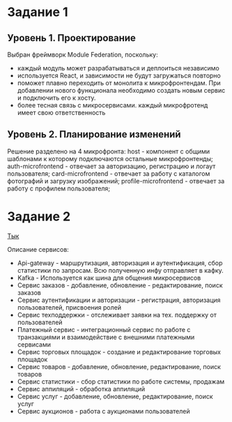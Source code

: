 # Задание 1

## Уровень 1. Проектирование
Выбран фреймворк Module Federation, поскольку:
- каждый модуль может разрабатываться и деплоиться независимо
- используется React, и зависимости не будут загружаться повторно
- поможет плавно переходить от монолита к микрофронтендам. При добавлении нового функционала необходимо создать новым сервис и подключить его к хосту.
- более тесная связь с микросервисами. каждый микрофротенд имеет свою ответственность


## Уровень 2. Планирование изменений

Решение разделено на 4 микрофронта:
host - компонент с общими шаблонами к которому подключаются остальные микрофронтенды;
auth-microfrontend - отвечает за авторизацию, регистрацию и логаут пользователя;
card-microfrontend - отвечает за работу с каталогом фотографий и загрузку изображений;
profile-microfrontend - отвечает за работу с профилем пользователя;


# Задание 2
[Тык](https://viewer.diagrams.net/?tags=%7B%7D&lightbox=1&highlight=0000ff&edit=_blank&layers=1&nav=1&title=%D0%94%D0%B8%D0%B0%D0%B3%D1%80%D0%B0%D0%BC%D0%BC%D0%B0%20%D0%B1%D0%B5%D0%B7%20%D0%BD%D0%B0%D0%B7%D0%B2%D0%B0%D0%BD%D0%B8%D1%8F1345678.drawio#R%3Cmxfile%3E%3Cdiagram%20name%3D%22DF%22%20id%3D%22BleSmaJVXqo2yb7Co1eL%22%3E7V1rd9s20v41Pmf3g3lwB%2FHRjuxN2qSbbtq37X7JUWzZ0Va2XFm5uL%2F%2BBUgCAsGhREq8yWbaI0skSFHAYJ6ZwcyDE%2Frq7vu%2FVtOHz%2B%2BW17PFCUHX30%2Fo5IQQSiXWf8yRp%2FQIYSo7cruaX6fHvAMf5n%2FPsoMoO%2Fplfj17TI9lh9bL5WI9f8gfvFre38%2Bu1rk7Tler5bfH3KGb5SL%2FrQ%2FT21nuRubAh6vpYlZo9tv8ev05PRoTuTn%2Beja%2F%2FWy%2FGQuVnrmb2sbZjR8%2FT6%2BX37xD9OKEvlotl%2Bv03d33V7OF6T3bL%2Bl1lyVn3YOtZvfrKhdc%2Ffjpdv6K%2F%2FX545vf78%2F%2FjWe%2Fsh9PVfa0X6eLL9kvzp52%2FWS7YLX8cn89M3dBJ%2FT82%2Bf5evbhYXplzn7To66PfV7fLfQnrN%2FezBeLV8vFcpVcS6%2Bns%2FjmSh9%2FXK%2BWf868M%2BIqnn260WeKvyP7aV9nq%2FXsu3co%2B13%2Fmi3vZuvVk26SnWUy6%2BNMyk5xnB34thkzKuxIfPYGjGCRHZ1mknLrbr%2FpTP0m60%2B4b%2F%2F8%2BbfLCcM3P1x%2BX%2Fz%2B48%2Bff%2BGPl6d4d9fe6r59qN4BTsynnxazUJKgjtHSiPM9QxAt9AzmvNgxTB3eLaDIYSGAjhEL%2Fb3nD7nuEX99MZPj%2FG66up3fn9AzfRY9fA9eMdV%2FjBgh3Vnr07mWVdOPpvHp5tzN8n59%2BnW6mk%2F13%2Fsvd7PV%2FCptdL9c3U0XQKvZ9HF9On3U73c0nC7Ws9X9dG30FNjwT316fn%2Bbnp1%2BWS%2B9c8uH9Vyrm9PH%2Bd9lTW5m0%2FWX1ez0cbZe6zZl35I8znq%2BvK%2FUUP99WD7OTfuSZnrKztZXn8vOJqranMLMdvJifj87tUIUXnWVzn1zeHX76R%2BYnZBXydX27z%2B9UZwu5rfZcz2up6t1csrKg7nZYvr4mBOSB%2Bw3ELfZ30SsPq3CI1pyHzbHShUerq3wLi%2BlPL8sKLz75b2%2B%2FHy6usogjlJQ9W1VJLv1YTbLccU5Tllrc5yXznEjPeA0D8UqzsSqbFTn9sB%2FZlON%2FOTy9S%2Fv3uo%2Frz588IZ5Dgx9%2Bgglo2%2FkLz%2FEmTBOrvQwzfRonpuRMJP2LDtxN7%2B%2BNpeDspKXJmcFoOwXZ%2FJAqP2cPQmA7wcKR3aWqIJwxKpD%2Fa%2Fidk2OGb7mMwmZHEpIOhUGUJZfMwQ1169mWuj8z8v1dO191jbtzP88u577HxfLqz%2Fdo%2BbxGbdk3gjEKpo3DDVg3cDDCMxw3QUKmddzlry%2BSl7j5HVi3%2BOTGCevJHlN2yN7RL%2B%2FyI6HQqGnzoN5%2B%2BVucXa1XvoT8e3002zx3sHZ5NNyvV7eATN1vQyEZ%2FllbVDrlXMfUGHKNjCCguZHkIuifSoABY0Zbmv4ICMs6PDZ%2FfWZcaGM6jN4aywmv%2B%2Fy3XQ9ffzsPuiuWj39brozUsId%2BCM5gBJdlxyYfM96PP305H96r000%2FVuNwk0Olg7D4%2FLL6mpWQVS1IXE7W2%2BDLZ7Nq9m19QpLxtUbNw5MO3tsNVtoi%2Bxr3peExjL7hvfLeQKOVqicrWzlhgWInf727DLf%2BSveieTupGSg39POKdxJC8D0yWv2YBo8FsTPdc0BNoNVVZ5I%2Fnb20xHhc221oERBsRf1Qtypc4aKXuvbFzYIpPdBsGoowNazFCu5h7DpkTMPPWMPVS%2BSV5JHWP1q%2FC3vIPVuIjzIvsiAOzOcr%2BdfndFskJ54T3DuXcbqP4f0Tl16jc%2By59uY7v5DdCuUnhxi2HmrLXoS5UXPmQme5BFGi6JH27LqsKC77YJa%2FrHn8hZt9Rtu%2FoNsdfyKy1cTd8bGXmmtQTVDdjm9my9M%2F76eLb7OTLtgLEn22fvy9B%2FgGjQw5lgUgpWgMQjGKtsbdljjqMucRb7RMnbWk%2FTgxFMCPK%2BSAiUw8V7TI8oqgUvvJuk3Ku%2B7mL1tolueMR5hSWUgIDwuCAiNIW%2BvAUT65W8xvfiVvZvev3uaXpHVw9lf96cl0nFW0P3cDm8y%2BM%2FIg8OK0%2FyoMCGBaVsclEZ8OHBUcNFgLnR5Mz6cJDLw4ahrUceHC%2FVu6cD4Pt02iRyKo6asgeikgwS6urKnpmIREe0I2H95v00rAxGxGCn7T8r893Tpx53%2F9%2FyHn%2B%2F5OX8nF%2BLd6uzd48flMJa94hBjAZueIiDsSRtQoWC38AqGVUm%2FbO3m%2FTuri66ArQ0JrQ4cYmQGZmVgPAaLMBU72A3YbozosScrhPEe%2F0yX8RINDKJlYP5eJv%2F08dvV9Ho%2B25zLOrCw5JU1B3vbQQraH%2B0Ltpw%2F9IApb80x85XTx4f0h97Mv5vnOE8032x18XVmFKAz8BLD5O77rcljiabfHll0O5uuKpgShwqPXZYJVBbGBYWFJWBdyNZESxZFyxh9vq%2FuByTo1gB%2FtXDA5tpL6xVMsma1nQRemAjdxgfKJlVrEqRy8sMiXhAggmNAOTXgVIK%2FgAzREOC92wGAL3WIHUAO7qse0avWUnBfdgAr6eFB9WSFPL7RDujBDqguPEO1A2IgytDKYsRlvrF%2Bz7zI0rltfNSgXlsc4p2g7mK3nYD6%2Fl5sC6DeH4hXcGDrgHiZrXcMIB5XCPj0D%2BK8pIcH1ZMVLOYRxHsA8erCM1gQB%2FT2BsT9RfhXFtZ9N95Bedm6vfO67fHjhunaA45ZbryB%2FGtovFtD6f19zMZQmiA0vBh8hWhpHdgus%2BaOArYryEj%2FsC1KenhQPVnBGBxhuwfYri48g4VtQGEdCttpwl%2FazPnV1Ibw03S7owbv2sOez7EGfWxKOkTv%2FZ3LFtG7%2F8A5sB51CHiX2XhHAd4V%2BqJ%2F8JYlPTyonqywBDGCdw%2FgXV14BgvewJqMAW%2FshcNlPny%2Bd4b%2BUQN27aHG%2BZEGEdu26QSx9%2FcrW0Ds%2FhC6gi6tg9BlhtwxILSqkJvbP0LHJT08qJ6ssL4wInQPCF1deIaK0IqACL2petmOzTur1sAMtpeA6LVFowqii5Yi6Ndff%2BEfvr6%2BffvwXt1f%2Ft%2FPP6H7%2F56SypAOFK9dXprEfbC%2F2kttw1QBBgDFxU5jTdSRwb3WtF%2B6qR7kRa1cXj14eSn0vxOoerA4JNvHvx40dtzdkMFVj2WHWIasAsvOxlXhXmKOH1XEJwTi7dgkA7uUH308jTPykxp5vBeZjhwEcc%2Fu8t9D5chGI4PAG4oQoggJpdJXTAUvri8SJIqSF4sIabUQC%2FvakhxiiAymYKPlpiLJj1Rondwslt%2BuPk9X6%2BjacPFMH6sNUr%2FEPg0JQFAfTFhRrTv3Imcn8bb0DIXWCkfGvpGxzxvFZhn7Mvi6mV7lBeuX%2BZ0eM4J%2Bmn3Tr%2F9Z3umhhqFrJyZ5pnvt2hIUJX7CxDsd55fhgiJ3v2p%2B4rXnpeDWMk%2FhJ3x9fYMg2wkjSRUcRGgH4QiQzukSavL8B23pNyirddRvo357ufrtzeQlaiYcrHpTAthezEUnOlFOBANRqhqhiMwTLkQ0s%2BOH9mX9wEW%2Bi2WHqxYl%2Fds05dGBofodUjCMWH3JQ1ZIKqwdq9f%2FXZqHqBKrv57dTL8k%2BullRuoPlh0Xqie5WdphqL7kJ8B0szUW0yvGqdIcuIuamDngtLmutI6VnJzcgIH8uKUqdPgnoMqr0scInxiwUDpW%2Bvbbho2faFhr3SXTrULWwIifneNnDdkZLH4CWRSTxqu4R4xtVzNVxljCusRYrCrnZh8lxvbuo%2BJ6m2b0hLEbMRgwxuIqW56NGNs1xtaRnaFiLLCBQYKxtICu5x6ujvjZndYZqI9KK1d8bYPPYn81l1zudrG0gfHKuWaqtU6rkKF3HLlmdD9yko67GzLxesg1K69dPeY0sRoikJ%2FIdueIwmwEE8La43rcvwKmXn%2FUt%2BUDZd%2BhKQ8Slze%2BwUYbhSF7Zr9225F9rzWNdSGHyo4z5PMV%2BB0a8rBklWxtGHurTMVEr%2F2YFnwL%2FsJr9sr7LjDm5r793CZ5HLNl35Ak5VmYQMNeAbkbrcFi9dSNnmHRsgH1p82btubbgMWB5WDAHVkhFDuGt7oGxaPKwIDlCohA1w5ujXDYjfbJzuZ3rILjXJBuas1L3J%2BXsFs4xMBGjN2q8SpsR73jIRkWNT7ckW0Q%2FIxu4uFu4h7M%2BIGbCORmd4mIHOb3UX7xKvZw8RBCPnuHelT5I5o2Kn856QNyLmRLO%2FXC2Lc%2F2U7HWCqLwelul%2FwpMFH7xNLt4zkMLAWfkQEL3COW9p88UUN2%2Bg%2B5wpIFpyfmmHhiDyTPdiPnUUNWQ8McxEMLYxwDS8gtZglC6iNdtH18MIWOwBJyvkZz%2Bg%2BU1mYGf7JCzbQ2Ndvw3Vxyt7xfPqbDBpSJolyZLljgmZ5KRzwtH81GHyrt5MkgmCn9bnk9W5gDF8nR1VK3dJ9sb%2FGkv%2FSRiXlvQJWbDuG6k3e1xa6tlZq9bkM2t0nHxJ0xL2Zk9AFTAs3t0NgG6Y83Z7NSaP32LGmXlEADf5PCZ3NB8skvjHaXnubbgAXSrnFWyAu39gqlq13gFUxvv8AWTrtWSWV0vk1QQL2taaGQusLj5guqq%2F0%2BV1i9vbktsN7Ryswg1yQptnYN%2FILr0rukk9qdtsXX3ExmnhZgb97%2FM5CadJ66i9O5apts5DL9oqQouyi0D7jY2Mxi9z4T%2FTSRhGeF2sX7ZOXaPCvY5q5ke8vNJ2aGmpy19J0hhuMT8zzGzcqOEffuLNcumd3px0nZic39aP4uyTHhjsXu3cXmppH%2F6837S9sFUPckDR7Cs%2BSkqC%2BcfW0O4KSph6nmYKJXzfEEoDfNNuafvZetEDdnfTh1529uzP7pwfNkoFlFhbpTTntukJUbbN20ZIRt7vO0OSEFiah3KsXczXXc%2B%2FrNbMm0snduupFeD4iLCj756LS8fzCPPVm7Aki51KkUiEtSp14ohVP95KyAwokC1LyO1zRnX4sGjC%2BQ6xLaSWKkOBkpToZMcbIlKppwlGQBTnXhhTl9J%2FFZ0i3tkSkakJowiNTEBu2apjSBldHIJzcqo2emjJ4DYVJ93RJwEFNRVC0xEEdsT7NAlTSjZhk1yxFrlsTG8akmZX7JdrRxjCO%2Buz4N3BKmCU0Eb%2Bk93FyngH6zSwYZUGkfQ6qTG85hLM%2FC4Le7H8fV2e4znWqITv%2Brs6BgwYlOZ1DO0Sa5yd%2FtRHi%2BuaMjjU%2ByNVzH4ZZetZN3xu40nl3uU9hIDz%2BDRwrym%2BwNj3qZuCF54%2Fn4QP98MmgAG5ir0KQQZicGRrlCSlJbZrGrIJsrHBHGBUMKEWGJpg%2FpsY%2Fn9PETeX31YX7596%2Fqtx%2FYr2%2Fmdidyr3tm17czq%2FuWq%2FXn5e3yfrq42Bz1JDMBA9fm7dIo2kRc%2F6eN%2FadMXjPHwZsYs%2B%2Fz9e%2Fm8ohnn%2F7wzky%2BZ3dOPjxlH9LnNA%2BXG5vdLA9WJB6XX1aZqQ23TDd1Kg7rarbQHszX%2FPdCA5Fd%2Bt5gg2c1CRYJ7x8nOemQREVKbcY5wHjtZ9zO1tktg7F2z7j%2FhIE2sjrIhGqeC2GA6zobNbNbU1ok9iczUUoVd2IpUQNt6UpVzl3fHS8DqrqtWQ55j5ivoY7o2FysuIiqEEeDQhHRCKMlLH1ty0GtsldXHQe1vEsO5l%2BjZtppnRpjHnOhRLEnQUeLMX1ZjIzjH2OpGDm8J8FCAFyFv6d3D5Y0R87WXcdWqAoeXdoeinf2IGsLXFoS%2BRLkyvJ9F5dGnEq0%2BR9QlmVtWhBFQF1OXtJu3h3pHrB0lUcYcc5QrKQGRQHQHWEMFd%2BwSEuEooqa%2Fe9YE%2FER%2BOc1XIvTHpSSOIVSrBAisUbSirwPnWn8KiUm%2FUNpc7U63XVsG9toj1B6OJQeXrtzbFBqhbxdLvKXDLe1Zao23ApgLbUzuK1QzzkMuE3RlhHGGZW6Y9TQ0PYoyAhVyegMGW1HcsJhom11WXo2aFvCZugIKvy1WkdZcQEtm%2FrYGuxuW2Qll961l%2FnVW5%2FTwiY2vXTIri2YdSGbMGBdoivIphXcumFANk2CzTLmkgjMpH3O4SDLMRAluuE%2BJsjumzhxhOxDZenZQDbMtah8Tqni7vLnnvscJAS7PCsf092FFx6lRq2VXPQMgbi%2BuOVJNir4ziDnYldAfDSrviQBYkawwAiZmun%2BVn3BpMgqPdk%2FEA960Rfu1zGNeZg4vMeab7hX7WBxGJbEEoLHZmHYudZ%2BHVBNf%2FjZgnF1mavuByPSI%2FwOeKU4v6MQTmLXSkipu0MxAUzWXmECD4zUcftwHw%2F8kgqRmhF%2Be4DfPdaJjxt%2BCZCxMHrBHQFvdWkbHPB%2BXXD08fav16fn7x%2FIm48%2Fvv0sP57icv6jkXty5J4cuSdH7smTkXvyZOSeHLknR%2B7JI61RhDmZWFCZWjT6QSZK3l5xNyk1xUaOppGjaYgcTapiWtLQiJdcPXZ72gaTQN2AhAe%2BukGAummPhqlC2cMw1jup3KGnu903DbOjCLCW0X3UD7C215MWSseQ6sBCqtWFp39iphLRKomRurhoUDjjUzadeXHOIkGTW5D083j92OkEuNUYO91LrHbv0%2BqyXzriX9p%2FmbIx%2FiXCA0cG2vCRWt3q94sk7XVM1X4BjDGqxYtSSDVnRpruoPVU6%2F3Vic%2BVVMEkKQvWV%2B%2FzTroUDMw3nc7cPHNR48NSuoZCIywFk4jHsR4GwiRgBIKjg0WUXKEYNndowJIBxwrKeOuTaijYrHRSH%2B6QpSH037iv9skC3SPFheqW4G5DpDXqQIadVxNxyRCOMRFxHDPrL%2FkyTGQklfYRsaKUU4haMG5A3Ux%2F%2BiwuL758%2FqYWj7%2FEqwv6mv9wiq1%2BaUzhVLO%2Ft3s7XQYeOxQFHAmKGVaKKi6FkiRvPFMZCSZUzKRUiggbF8xJiogk1eoNYYJixhUrigrDkdV7qeZsIB%2BhRHQqVMvu9uOema8FyrMv%2FNezm%2BmXxbpTyaNIaxhEFZFMEeZw1AoeU0ZkEKMCUcY5EKNqyYkD5Qpi8JsEdAg0h4ObnNGdJLsvbPPvZ6pIWRQjKginUms5yi1rj5NnEmkFKBQSQhuDsSpCrsnmjCXFWk3G2q6UFBBwiiPf%2Bmyv1A7i%2F%2Bgusjgc%2FIsTe58qwRnTDWOAUrgn%2FIOHrRH4OyCMuUGSlxDEHAxaKmacS4OTIsYCQxVtXcY8IWqN3BLd4V7hsaFehyqNRpIJE4YQTHHtwoUqTUZGFyHCiDHsiyV7Wo9FnNFYQxUTnPBecahX2tbB4JDpcN3V2nCIleSSqKHjUN%2BksCMO9YFDhNFIawOqbWCSaBhAuXSKQzAhrLrMxwpdSZ9fZbClPAHlHTbXWI2AtIdrRKjcZWNjoiKEqCmMYemtuoEkcO2w%2BgLToT26R7oKHNi1axckjkzfEIRkEloZNohYDBx0douThnrZLYPq59FpHGDmSw3BsqvxSkRIEo4k5ySWNofP5cFEOfWIuwupwlJX4iMenhYD1hxeeDFax3%2F3wiKvrUmeCZJpVNk4jTInegxG5hzxHYpy%2BN6Rzwlv11PB5xwowKugjwCA37mua0x8T01g2YAGAPvFdutW3HmZJSWq9u66VM%2FBmGGGYm1lYx4Dtb1KC4%2BgWn4EJ66yfNvIx4cPPFg1DqYtj9UlY3WJN4pDqy453FR4FXlLxvkbDa4ope5u4PX1FZYqkjymKMZcIlUIeCKcS7QDjFUTEmWSUYK0qyTs9oo52zWOpO9AsZb0GVg8MOqzUZ89c332ZvIiNRcWEcXa05FScCZUEM2UPNKWFtMejRQCSQYw%2BBASEcykMHX%2BjLmtCQuqi2knHjGMqBKSt6W7yklXRt016q5nq7uSG6XRpFc2kvMCdZn2CamJ1QoSUxVLFVhh6XqeZ0MBykxEsbatsOSECO139mmHlRc%2FjLps1GXPWped%2BbuxvfJi5ef5%2BPjL03EmbpwLTvOcjsMsXRR1Wg5YfhbaGVXIKkpgra4rDSdGT3PUcC9Uw6lUtzEvBYfbosMXqNXiKGaxYtqHjLEpGwjqDUyw31vDEYDlxlCkkKJaIfJYYUKBtaDO9BpUzD7qtVGvvQS9xgqNUpYOX83VrS%2FbWub8jNUiJ5EJmikkKGMMWxKhJ3dWAeosR%2BKBI%2BZnK0Ls2l0pxXGZdFSKL1Qpnu3ageUF6jZGIqKEl%2BGXj9VxFmF%2FyRSoMGUiEjGRLgEIyvfrSLnJ0ZMdldtLVW6TQunIWcGg8ynYJt5Ni7QBKQGcbzyOujHO60ZCIj%2FEByTHYRJJ60qbCvwe7T4J8aGOqnFUjS9ANSo%2Fc%2F%2BVF%2BRzLnFwpWvAClrzRSpCxSMsBHbFxCEZKoqELOZ25zQhjwTlitvblGWndKEJxwXdURO%2BVE2I8oahi%2BvliTNeoIrbkTqMhYpYzhMGHGEWuRBhLIWthetDx4FUCaOOOx4d9zxV2a6N98o0e3ijH377xVNG%2Be2DXqDq4nGktY2epRRzRlFecxFT84CJUjzWviwlAEkcVZHgCmnrjEluqr1KFFfDqcMwiXqF3SeGWSepAJbyChX5TWw%2FAW%2BU3DTDdiv7eKiS0TmY6aC9foX8h6Bfx109etjVo7ooVeQ2KJp4LXEZwHIGpK9MHFk6zRnsfkhjs6CPyr2DtELQNXAHk5ivsutkOV70MqfB51bAuTbNECKgo2RCak1oeUS2JCMAQWgiI8owjbVLEyON3ICqRBHK%2FWvALZF%2FTdZnX%2BZ3c%2FSWnf773%2Fr%2F%2BOfTAewuotE72H4Lwm0BROq5zZNtfo%2FqClw5g98LY%2BuA10P3jnsf4Iyp6ag0sruFzOta9z6vJivumjq0XSYOlI7srMivwGmDXOs%2FHmtVSBTFClZ%2BEnBnuIqIlKZKUlIhWRMKD%2BYjGjjTaDPDQvLFD4pHSjucGm0Q1q4SqrqjIY6QUJhTFMecythe1%2FygjDyiw%2BIRbUYKKcrnLmHEIiEFIoQJbDbYLC5LsYgKJE22evpaFEq4RfMiCXOKZtBx4eGAX5FV5BHdCSNHte9ed5KT118qYkrGFGkNxiWRgB9obcjcVrY0ipWiLObar9SmOW%2BLWjGusLXtswMVw9ZKJUGYK5YUFgNhzF5RJSYjqrwEVKFxpM1GrQEYolpNqOJC4GBQJS7ZYMihinY%2FfLfER5UypuoRYfZSZioQIhJxHnOV8ObFyDIk5CkQ%2BoQYyCd%2BfhATTG1BopjqmU3jWLuGiBfLG3uGmAre5AgxRwgxcRQYOxJH2s7BSps5HCFEivphOCADeNNhyhLz4vouuu9gR3iOzQg7jUpWsKIlRMSwQMjkYHIJ7DKMOekTdSqsrD4D1AmyZ5WMUCxiKqQUgiAoP6Nf1KmwajOizhGijgxQhyAexRyTGJmdeQVQ0GJICqHkoM3h5qUPyAeaOMZbHwH8xH41gknbPgxBJusfS6oQ17IiAWmhKALsks7gREHVoM8dTrRijTBVpixXj5BSFtAHAyfW1w3tRX9zjtRqxIXQhPTWTYMkFuLtuFVlluvGfa%2BaHsUspzySxGwyrOcs1zI1NJsR2kT7GU7yoPRUcO0fmhUKLkwSJFBx1fMkrxA%2FGm3G47MZg9wpIk2QQVsAsVQSMwQUxZjUdMBi3BxuXvaAKFkDAMM885J4l1gqzNGw3Fuqgv0%2BhYp4rFFFUiw4I4BQCUC3dYY4soI%2F%2FAwQJ%2B8bChTFAnGOMDfFawAPTM85PRXKRkbAOT7ACVZftWrQJqie3gLHHEtcXKEZTlwc8D43gQteSOYJ0uvL0vfHgEZbRrVgkUYNxgmjEilmFUjO0wHqjNrAHbBUgFRI%2BynJnq%2FVX7VT6oP0KYqoKVFgODbc%2FxC9PwwVKmIa8s3cjhllrc1LdQxlcaX1DtsT53vt177L4l4WAjcvSE4rktx0xjjCBHEaCyW0VYg5QGXf5Ra%2FCi6La2aLX%2BsXEuRdFSwvbEmRSr1AF4cs1sRdZF%2BXu9B%2FgGcE461JaD7gzSLOFMWYxCzGilrpze0DDNe80RxKNeCZwBV%2BFfBmELDNaCQJ1z3CsRKxEMUFHRBfGIoYjalWDRRLIuO2KE0aL5JrpZxdlIxOfdzurF%2F7DtWO5eyHipJD7pCXLWKIixiZ0KyUCFCN3Ra0txCYDfAVFeA%2FX5G%2BcbRpNcR1ZZfPDnfry5cI8kVYJARXAhFldp9krLg0SCwXTRATxEgwhBWTLCaqAYekhPmlnOq%2BtLA3T600%2FQdKKZWCPxm%2FUsocNb2bL57SS%2B6W98vHdGABojqUI9ECeZnSU6lMpKxPmXxAZEo8GSajbd4tr2cLc%2BAiObpa6pbuk%2B0tnvSXPjIx741xwE2HcN3Ju9pi19bK1V63IZvbpGPizpgXMzL6gCEo43ZobIP0x5uzGVGZfnuWtEsIyoC%2FCS2ZuSD55NOWuUtP821A%2BjLXOOPfglt7NGbVLvDozLZfYGnNXKuEtyzfJqA329a0QHNW4XHzdGfVfp%2BjPdve3NKf7WhlZpBrkpCCuQY%2BT1rpXdJJ7U5bzjRuJjNPedM27%2F8ZSE06T93F6Vy1TTZymX5RwqVWFNoHXGxsZrF7n4l%2BSlnGM3614n0yljWe8axxx7S25eYTM0NNcCZ9Z3xIPjHPY5zO7Bhx785y7ZLZnX6clJ3Y3I%2Fm75IcE%2B5Y7N5dbG4a%2Bb%2FevL%2B0XQB1T9LgITxLTor6wnkC5gBOmnqoaw4metUcTyB802xjmdp7WW43c9YHXHf%2B5oYIhILnyWC1igp1p5z23GAvN%2Bi7ackI29znaXNCChJR71SKwZvruPf1m9mSaWXv3HQjvR4QFxV88tFpef9gHnuydgWQqkZikachIXl7KzS4bxbLb1ef9eSMrqfaB54%2BVjO17pZfM4fZfFrNtLLxPy%2FX07X3Wf%2BCmf95dj33Py6WV386TyXvjsOWfzMLGXHgySsW%2BRFfBmzaoaCkDI4jkS5%2BKKqkasDjhA0zkONvZCc9HnbSF8jAXO4mDo5x1NE4taVvMMkrHCZ5hDkisZJMxohgIBccAQqH4IhQhLGiRGEuMW5g6RTWOKxCKvi4ONVYiKu3fERGIkGUotzsrCygPVnaLWEBf5ajoPWEbXZ9O7MDsFytPy9vl%2FfTxcXmqNejiTy6Nm%2BXZrSTbv6f1vJP2bBmiOGNue7r1dPv2fXJhz%2FMh4jbj5Pv%2FsnJU%2BlgZVP3cflllelP%2BIdmsK7V9e1s2zjbEgDTCVuHeTVbaDz7Oss9BjQ%2ByaVnq9X0yWuQyPCjd%2Bf35sBGergKpCdTa5cV22Ot8wLhSB9hIyrutxwgPRjQXWHY9LIQMCUlAVMEUQhNsnqIXEaRLeAF4qSX%2BfwkF2aloJwnemzfYKlvkSOrmJIB5ucnfFJduTRIBH2KIq1a8uzPp5lM1xPZgoy5iKm9ZHlzo425gg5qQLAqZEwOnnSy9toxFiKYxHYZ1MMIYc2FvHfUAAFliWSWukMHE1CevX%2BjT%2F%2Fr7JeL387%2BOFbyyPqjHHMVKaU4N3uax0iQcMwjhFisOE5eoS17ickGlFJo65QhomIgkRQjHulrmWGPTl5bkg9WgfajbdpcgoJ0gWQxJOw0DuaftdUtA0vk2z52lWX3lESKUsGF4lIRLbxAAUTHHd13Zt%2BYIdCQbBHKIqEI50JQRpHLcd7CeM8iwpT2phSNOcaUQL5TSZvmBXErI76fc%2Bc29tsjOSDN4%2BsVEg9c729IWmLtEuNYSmTqTakMhIVFgF5CNBJSadAUXCMrt5HnfOJdW9JR3B%2BgCy%2F7%2B3ydONmpX60%2F%2FeGd2bjY5oP1sDeeeSSQc9VT7xwlCmabf558ej9bzXW37TaafKe9ZJuYzGvb6bZbO7U5t%2F1AsxmmBlEXnjrIZ%2B1WcoBfham8xI%2F6nnvKgnvX%2BulLr0BBHIYbbGdJI14wxizPMHWafdzXC27U633z4dv%2F%2FvP49vcJe1r%2B%2B%2Brd7%2B8%2FzP8YwhYUlLC8LX0qAGOaU4g7hTSgPcG0emwDDx3FA25uyNUVFA%2B4Fp%2B08QsK9NYBrbHTY7GvMWDWtNnXxVzmX76sPi3fT586tjy0UXq9%2FOaZ6NmQEWuGWPjEjQ9HLg0VyENlDfgz4CNWCHy1rwKCWPIpZ4AKgMWyrc0qMIICUUegAsogbavMdd65xfLNy%2Bnj%2Bp024o9%2B0lcfAOuIFmTdWRKdqAAw5Nq1DqDBMrr2byEdANUcs%2FbEtGnm5450gBvRmkqg496FSyDO%2FIpAnwg3rVXA0TMwDPYbILfq0rRagH1hwDAr9Pvs%2FvpstUr6JklCMmlk%2FigEqRBfVl9dfME5%2FjhCoeNvlGKTjr%2Fvzk9%2F%2BiwuL758%2FqYWj7%2FEqwv6mv9w6rJ4dvrz%2FoQBhsMeO3Dpk4br66eFWFEazMiu24w1cKtgle%2BUBoszae8U7lQ3hQB45mZTAkrEtHzLun0SKAkuT6DcnBsTKJtLoGw5TzIsIwKKiPZLoNy9ZTspLEQXsy5fzxZfZ2bMSnItG6eOv%2FRCd8U9ZoWtrd8%2FkbOD%2BN6uJaIdgHawuYoirGhQYNqI3g%2BsYKwCdG8kFljSOxVW1uvBvV0OcACfLQgYtgG7QFCyKKA%2FhOAOGw8oErFvO%2BSMicYXDbbbDr6Vsd2hGIqVQWWQvCyCrOPKRoaQof8WmCtNGRnhF2XUmS3bGFB6xcFgkNfyTo%2F7dGhF1pTtGY1lq7xJPmJuBecwGDgalV%2B20Dscla%2BtyjzN9CY81oXWr5DP0oiTl3fwOH3pDl5MG3PwSJD5z1FLujd8ZtKNgwctUzasfJs1sf1s9IAqK6XaF9M744Pcf3p8yFvVkLF9Pf%2FaoAey%2Bd1NeQK55zsaYLB6b8jAgPJk0PpAh8BQYWVwT3cg5wpgLBtzBQhmoS8gR1%2BgIiChoHIax%2Fv6Aizgyz4tuLFNARILQdQu25Y%2FW%2BEK2QWG7VPWsDtu1QIoqDgPaz45JNpKxlysrQLxBZ8onOHLTmTZWpgxXGhpLKusPWiJA5cjrOdpEVhAjr2mJJgn0nZGSjZyDgrXQ%2BbT6M3EDHxFp7fbNOiFEfXz6dWft0m7sEIgnyR9Hpv%2FtiFZnR0pwgw9Kyy5knYAmZrIboZliJSr095lyGbhbw3CjFIWSlkBmCEpE91KGUQy36yU5XzP8ww%2BN1IGQqzz0LL2z0ZraWudS96QPJEwII0HIFCkfYEq5WYZxaRS%2BjlUA921mECJN52JiYdf1ItgvcoajSJUsI%2FwAEVoNLKPzPwJ9BAkQh3b2O3lA5z4AUBG1ElTAcCYunifDQDuYvhpuoLQjuPxBQDDZSQW5v%2FXSAbI88G0lQsgef6JreJtN5YnoMh4kyG4nexC49J%2FhTAcaWzp%2F1QrKRZsvndocacLxOXDe6fhLVoMxBFo6X%2B0EQZsIwQuLVb9Gwltrs2PgbhepAwFZoDs3ZuhRSkDbNHFYv5QSnTtD1tIUBOMREi2I%2BX5ZUN9y4M11lMCBKWs%2B5%2FfWLOtvmXFYAM%2Fyr6NwwrCAfRtBVau58%2FrXn8oRaCCThkBhpIAOgjLBhhWSjZsKg%2Fe7lNnNBK1HwdRewsE7FWJLJ1lVHgIZ3FA4oMGY0%2Fl8zfSw59WnbHCO7MI4FmdqBJW%2BD20VRCFOKVQ8M4meec531tTVuVLCKOyGpXV81dWYQDhpaoigEyrNVUEUx3sNoHbJxcJV%2BgYoKEJ6NO2xq4gIXOyQYm7uZmJEjYRqT4heJVj6whWJxUDOhdauGixcytQV7TN0ps0L6VMfvYsvc2IUrgxN8TK2%2Bm2vRJYWO86bbrXwGTjI72FQtfm5jceZgQfuYJC7h6pKECD1TFSkaY3x2gNqUjJOAwYqaw0j0g1LKSqLUqDQyoKWN5hxvH2aldWkmnwXDCq%2BhgPBqMq2LXdUzVC8a6u1ejReFNlHERb07667s3RfRokKFWXHQtKIZ9U76BU4j4Nlv%2FmGHCsulhs3a6kSxyrQKzbva9F%2Bve1aIWk62HgGCsZhyH7WlXSMUZY6xzWaovS8HwtIJW2MV9rO5sQfYaAVl0gtgEabgnQthO%2FtMAVb3quyxSuJrarDbRk%2Bg%2BUgPprAqrA4QIkQlMIuGUT6WHg%2BIsqcbwx1a9ghKHACKNAtjGxeZS5BeuQ5K65oSyaCbgwlseQEUtC4ncM2WCdZsRa487rW2Cf9Hb69uZGyk83LfVt%2F7nGRQXEnoXUYij3t9Ou5ZBuH5PpjieZbjA5c82kxtUtsGKFGxW3IfhlfqelgaCfZt%2F063%2BWd0m6XKdVfS8sVy%2FkW2QgrRa0JVN7WcPlhEejohsV3ajouio9fWmqMNyGAgjEu3r%2BplXh%2BX%2FPf%2Fj5np%2Fzd3Ih3q3O3j1%2BXJ5a773PBQqigmxuwDWmlmy06Qh6CWVJhQj6IfKGX3H5qjQ6Xuzr7WNXa4m9656ssO9C22sRl8m%2Fst5%2B9msRhwqPnaYBhUeHixElogVwMpjFiIsCoYy%2F0s695YOydXW3yuAz0aS3devqF16zQn5YXISnbhcgggmzfQa0JjJ5Khk4qwyIcDSxeAH%2Bgip16p2jHQHiPh0r6SrJub3DnRu8IcMdlIw6wl3%2FcFdDeBzc9bb2XiJagKneT0qZD3087zkW6oGeHwzWEKWtaWiA8LQHfBWs8M6BD%2Ffv54HUcIMDvrItnIYEfCBB2gh8%2FQNfdeEZKvBBdXmTDuhDXzjM1Rac%2FCZuApAaSCO1BnkVFFL3vl7%2FiFchI71%2FxItLRmBQiFchhX1EvB4Qr7rwDBbxgDjVpFnyhSrJ1u6qWguDzxUP64tVTqhYQabA7K728LACu0H3LuAAALFCxK5%2FQFQlQzAoQAQCVCMgDgAQqwvPYAERKNRuPvbpvL24sOx3ZnEzbs2JVM8RNKuL3rZYqegSKMEs6M6BMtyuDaCeoBgoF2lPveMKDnXvQOkGr%2B4adX%2BwiSsYZiNsdg%2Bb9UWJxPmEh%2F5hE1BlBjYdGDoEu%2FCgKc57eGHS58m2OlyPGmnjLF5YfBvjqrXEahsksk4hcQDktgXf8RRInu1adbfMYtEMJFbPU%2B6xJwdAWTGC4EHCM1TfEcOcFWepoyYtZiX4NUJbR5omO8tzotJ%2Fgii4903fQDeEeogKPkr%2FQEdKhqC0q08pIHFdI98AiHFH5GtCmoaHfCXMuB1yuPtLiub1oiZSppc8P6SsLlx9OIEgWVUFX6d1KkMUQCPEGu%2Bqu%2F1eYQ3ob7CWXI0bUHnnjrCUfL8NqK7SaW8Or24%2F%2FQOzE%2FIqudr%2B%2Fac3is3WondYFu34bkBdtyFu4zX4NMt2Ky%2FVfKraDKdt0eIoKGOuZsF%2BvKPyf24PaItqfbuaffj5rTe4c2DAe9zCWZta18tvnuGZSQGxaGmNN9y4SFgcKFpWMWC0N6H0r7%2F%2Bwj98fX379uG9ur%2F8v59%2FQvf%2FPcUx5A%2FVkwlCy2RiknIqBIaRv3Rdi9yZ2xDFEGRnN1HmHjSJKggMY4ikDEGLpQ3YSvKvyfrsy%2Fxujt6y03%2F%2FW%2F8f%2F3zKB8D7jGnINkFQhBCLFcfJK5CShjnEVKyPqkjZy8zr4d328Zw%2BfiKvNYJc%2Fv2r%2Bu0H9uub%2BSmwIff17cyqk%2BVq%2FXl5u7yfLi42Rz35Spxj1%2Bbt0jieidD9T1sQT5nUZdaIJ96z7%2FP17%2BbyiGef%2FvDOTL5nd04%2BPGUf0uc0D5cbIX8ct8rF4%2FLLKuNrIV8XHH28%2Fev16fn7B%2FLm449vP8uPp%2BmicHFsV7OFtoq%2B5r8WGofs0vfGVfZkQqoIe%2F%2BClH2RG2YeOKbadLmdrbM7BiPtHrHS4G%2F5ya0Qy%2FKiabMX2auegeupNgtXOTGoPOo1bJ7cdJPFWgrKAXXmdg8%2FZGKCYwOS%2FvaAdygfNXDYd54tTQM5VUNEvfbl6Lu1gLQgKc6NpxwjQRgQRCAsYkxKgbFiiKgYoB%2FSuiDScMEkz17bsqsOIGio12O10TSZkVk%2FckUsv7IL9ZnzhOo2MUaKo6KBSqmIhMSCaR2s57TuRcAewRGPFZVY6cGSgrbm09hu7Seev1v8d0hHvZXsoOPjPvsd3hbmzE81lV4eKxhz9TNzLj1deZbnyZ9kzfZRnWnYVUzvzDDff3p86F9n1grDdiBhVsNGlMcExYlyYMIqHBufjARjWltwKrSQKd0K0L%2FaKo83Oroonfo7iDEHhEKxoYcTDUhnyc%2FfnyagX%2FWb%2BCdYIomZ4nb2Dlb59po1tPfU2I%2BFYEjKtyQRxC8foPn8%2F2IFXFk25Bal7KoGGlHKL0AJ1648xzkNSlVeO1RRwkxGlMQbVQ7IaYdqeP%2FS9V7VMEEoYgIpFQuthzFmw1HEJR29f03kjpHbv6eHqjx7rf7YW5XsVzc5oH6HqPkmjuQSF1IRD2f3GpGsD%2FGzK1sREbHgqfTFRND6%2FoQkUaqeJdIPQHp1KLbsKFJKqZ5fWp%2F%2BA6VL6sGfbH09TSmY3s0XT%2Bkld8v75WMqCMDqPsplV4Dr8umpVIbSVf9MnqDVW56Mokk4e7e8ni3MgYvk6GqpW7pPtrd40l%2F6yMS8NwjATYdw3cm72mLX1srdXrchm9ukY%2BLOmBczMvqAyVzhdmhsg%2FTHm7NZBot%2Be5a0SzJXgL9Jvoq5IPnk57O4S0%2FzbcC8Ftc4y7%2BAW3v5LdUu8PJctl9g811cq2QJKd8myHvZ1rSQ%2F1LhcfN5MNV%2Bn8uH2d7c5sXsaGVmkGuS5Mi4Bn6eTOld0kntTtucGW4mM0%2FzZjbv%2FxlITTpP3cXpXLVNNnKZflGSS1MU2gdcbGxmsXufiX66SsCzDRWK98m2VeDZxgrcba2w5eYTM0OVtO8MaHKTHMGN%2B5gdI%2B7dWa5dMrvTj5OyE5v70fxdkmPCHYvdu4vNTSP%2F15v3l7YLoO5JGjyEZ8lJUV84a9AcwElTD6XNwUSvmuMJ5G%2BabSxDey%2F6CV9f36DkrA%2FQ7vzNDREIBc%2BToW4VFepOOe25gWZuwHnTkhG2uc%2FT5oQUGne9Uykkb67j3tdvZkumlb1z0430ekBcVPDJR6fl%2FYN57MnaFUCqZOuNwCh7%2Fls5NrTSFuR%2BpytvW5dwsQ1T5FMtGljCLbHFxk2PvHNjpmr7mapZasCeWxNNXKF6da%2FycvdOQ%2B1kymYAtS2dpDXV48r8rZOIcUTYdt2DAN3TxCZDJX7w%2FrUDvQY0pTlNkdLThAgucTFhblALS8DWqMcQo6ue%2FjvQGB0j%2B8Tozj2t5mqxkiMV43W5%2BNvOqN0LiLbVziOPI1%2BCwlCbSeehnMcmN4oJXlzM0BZc5OVNIQlU97URawNzZ20uZ8fJs%2Ff62b3sWfPxj%2Bx2yYdN%2FmzyqUYCbXbIT5UFwUBlsy9NT93SsEQWKqfUHpQRrgAdcZBu7iO7tXZuvgpME4ztbvb5rTCgpPMm9r2HhwIq2atmjTRX5C8CgjdMVbFnKAXMNM7a6pimmVCbF9GK9qEb4ZomRae9DSmErlOqy6yMYg6MM0%2BcQTHExOrm5cOyBAalNH0XGO2vwup1SP2qo4LCL2q1tgg24M2%2Be3WKKvb%2Ffvqq234cd7brm6fkQNHpfx9XWLBg7znDL1rwkn1E22%2FLg%2B20Xxfex%2BDmLinfFdem71%2F1DHsHUpQ0I1d5qQL5SqBklNYgcv8S3I4hUnQIkXA49QgQsnpUvLduHCksBwmQtddTegRI8AeUlC0wzyk7z5CuRsGCv5EB8gigAwewiK1nXuA52HxB2vh08ZEC79Le8PnhZm1x282BScDVjdaiQKiCc%2FlC80LqBw5EHuwJRFimgPAnQQ0UWZeM72AtoyDKQoCQaGvsbiV9BdlGY9LMmDTjjeJLpXfboV2GSPBW8siQ5b6jSmFvhrdXi%2FnVn6%2BXXzQIbmd425qXOVyGt4OlonuONxjVBkDhpX2KXlcJ4WyXMRDcrZ%2B7J1uQ2mPKRVnRGKeSYo6CkJ6KEJexqe%2BlsRKqmFbIIyljYZjlJBIxg5IMS5o0X69axYkZpfT5SWlMoziWGBuuKkqZigctpWPM8GVKKcZp7iHhmCApKUAYNiQxrcCTMIrpcxRTbvituJZUHgvtlRUT4AckpZSMUvpMpZRFTkQpozTOC2msIhxzRJgWVx4rgHZmSFJaYbV1lNLnJ6VmaUcrWu2sS0IRkQAVaz9SChdTqApe%2FpEkA%2B%2BXOtBaUKWkvyHw6iEdmBTWexGwDnzUyb%2B1J3awhgdsxd5a8i%2B4exRuOvu3sXLKILWp940LRdOc8m3sW4iHlf0LdqQdyd6sluvZzfRLuiTzAmyW5iXH5TaRvO3c8x6FEjAzJunmvEG%2B7Xk5sV05ZgWJvbm8JFc0CyYO%2B4QDadpUr9jWxiaEe0hPTnbA7XrjllKVwF9QJcg%2FCCAkpG8krLIjUe9ISI4ACfnovw8SC2vITv95vrBkAYtBukMV81AKe4i4hep1JyKSE7jIRb%2BH8opHHG1U8vKRoWJQnQjSJYo2zM7TGori3lFUVHCD%2BkfR%2FQh1uu3IMYlomCham0NnaChqVSe86b3M6jU3uDQ5AEVHPGxGhmROgiCiJYhWrS08rLKOPAw87DK%2BCtduHwEcuuEcBhzCCTYjGg4RDWuITv9oCGcbwGDoA5cj%2BklqO%2BstAz477Ko%2F4vktlKGYqII0SVsLyZWSoF5o8ebBC7%2FAym97xZvgfI6hbZjGesSxHtEbxYGReJ%2BVYkmUYJHdSGrjOBHvSMCMOzR2b4wkVTC%2BNKSDHA%2BmVUKA0Y8xkKzUBJUprIOgXWJHHTTqoKPUQW8mL1Kr8LxWYQCjpYQ2QW1NqUCZWqNSGZXKUSqVxLC58GLEvpM9GjapWxxoIIApVj9EOyoI%2FgkVijHbrvhnIWE6B3xOahmaciEk1pZqxryEgQx7As7zTGNg2l4J3eYm048VctSFRzlW3MTCxiq%2B3C3OrtZLP75UMzbpTREwtroX85wTqFqRZwGsdbQ4uFWWtGf312erVcIIkuhYg5J%2Bl%2BV7x8WK9%2BiqYEeIrR3FgciLPVZ5U4fsG96bcPJmGga7uUkUMbr5TwTRnXSLiuwWm%2FEo3JUoHtw2f590B4vCfXTXT5%2B8Zkno%2B7H84bEKnz6QkvSGG5lx3XuIGEFxxxS9rudfc5t67bES29TW1Q5O%2FWeCHzPc4LqWtkoereTbeo2ZN6%2B54FApQHNHGIBarbEYKihI0TGY4zjQIxhDEeROGe3UGEAe%2FayR0K6GKpQl6qA47QfCZ6fKQynN09n9eHb549kLYrKrIQ4DIbLDqMKScNtQqMLUJQpYCAIBFj0TDZgIcM01yPt4iDrqY0%2B2HWNez%2FXsegDKV5KqaqoGi97TZnzf2MQQ1F1o7ncgPo6qMj%2B%2FUYSE2Ts3e4WKHKCaeY4iypTgKHttK4%2FCKuWhbpXb1LCYcUBMEBELLqSbcP7%2BxtzsbhzHhDG5e3%2FjPrfZpXAy2xn25qr05iq4CdCWEEHqtKOC83%2B4gkjv3KsmaHgH3m7kM6aRYE46hSxmhhuFwT0GM1KUzzZ24IXls9cS26GMGabJaY7imAsRkyJL7KB0ClxzeebvakKBJYzNJN%2ByxcrOcOSoazqVWxZRoXUKjwmKFZfBziuYGm2jGBVUaX%2BFFQWXSBylG32n0g%2FYL20om5LfX8GCqVOlUt6htZ09unu31PbSZkvotSro5ueWFr33zKq%2BzXcnIwoTxwDjOYaxxzB2a2Hsg9OF1HZzwC00BuuOyNtT7ayQZJEaBZNhZzF2oIhKCiRRxeW21tIa2bh%2F1HHrqYGro90rOawQH%2B1YhwV7RNb1pi5GxZb4LqGTDSg2yABrK1nSlZz4aWLXtzO7nrZcrT8vb5f308XF5qhnDCdVzK7N26XJwktG4X96Pj9l3mSmG7wx0h27evo9uz758If5EJkNprIDk%2B%2F%2B6cmT%2F%2Bm9VoX6928ZMPurkpSuLb8%2FW61LU7bSdl8XHH28%2Fev16fn7B%2FLm449vP8uPp1Xz2ionrB04asW1QFEcx8Vi%2FlDq0PhBhLAqO4gLlKzOl%2FZ6jeUGFCS5QQlHQL4RacAf%2F3hOHz%2BR11cf5pd%2F%2F6p%2B%2B4H9%2BmZ%2B2s9s%2BD5fJ5Mh4tmnP6y06%2FebiWA%2B5OZBepGIWX4WqfiAWRSI%2BM5ptZ133J9Y8AQkHU0kcLiL0YPhDzdjwh9uHCGieh5uy4Q28NEuBlQ7hboIs2DgkOx7ntrF24GPHABunY4cx8ofulMUISy6GzvQJLG8vwMfOtnz0EkU9zl0MLvHccy6YqVOt0MXx%2FIkZ9h0inTb%2FIDhDBwYVWdQdviAlrDr%2B80iNsvRmGGlqOLSbghh%2FWhlMmCEtnulVIoIBGTAEBFJKrFAmKCYcbuSlEuRM%2BuCDGMpmEQ8dovezVMEA8VaJizjM2ace%2BFhVhJUuTzJLTZfeDEcDgWhsXfKJze89O6PvQsvClU7RZVw1GvSewiioBGWVJg0FS0nNL%2F4TBCLpDDLxkKYynubZuy7swQlsirjWFsVQt%2BlKIgUR04GKdcySdpSFBU2Vhn3Aznpbg%2Bz%2BgKpuIhMIJNIpkx6FckLJMaRYAwxKhBlnAOb6jVEZKc%2FrpYm0uzO%2Fcv0xrvl9cy0%2BH8%3D%3C%2Fdiagram%3E%3C%2Fmxfile%3E)

Описание сервисов:
- Api-gateway - маршрутизация, авторизация и аутентификация, сбор статистики по запросам. Всю полученную инфу отправляет в кафку.
- Kafka - Используется как шина для общения микросервисов
- Сервис заказов - добавление, обновление - редактирование, поиск заказов
- Сервис аутентификации и авторизации - регистрация, авторизация пользователей, присвоения ролей
- Сервис техподдержки - отслеживает заявки на тех. поддержку от пользователей
- Платежный сервис - интеграционный сервис по работе с транзакциями и взаимодействие с внешними платежными сервисами
- Сервис торговых площадок - создание и редактирование торговых площадок
- Сервис товаров - добавление, обновление, редактирование, поиск товаров
- Сервис статистики - сбор статистики по работе системы, продажам
- Сервис аппиляций - обработка аппиляций
- Сервис услуг - добавление, обновление, редактирование, поиск услуг
- Сервис аукционов - работа с аукционами пользователей


